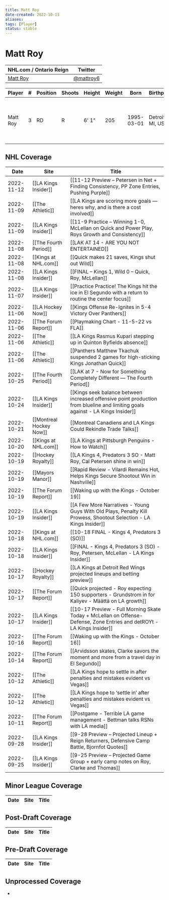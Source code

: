 ```yaml
---
title: Matt Roy
date-created: 2022-10-13
aliases: 
tags: [Player]
status: stable
---
```


# Matt Roy

NHL.com / Ontario Reign | Twitter
-|-
[Matt Roy](https://www.nhl.com/player/matt-roy-8478911) | [@mattroy6](https://twitter.com/mattroy6)

Player | \# | Position | Shoots | Height | Weight | Born | Birthplace | Draft 
-|-|-|-|-|-|-|-|-
Matt Roy | 3 | RD | R | 6' 1" | 205 | 1995-03-01 | Detroit, MI, USA | 2015 LAK, 7th rd, 13th pk (194th overall)




## NHL  Coverage
| Date       | Site                    | Title                                                                                                                           |
| ---------- | ----------------------- | ------------------------------------------------------------------------------------------------------------------------------- |
| 2022-11-12 | [[LA Kings Insider]] | [[11-12 Preview – Petersen in Net + Finding Consistency, PP Zone Entries, Pushing Purple]] |
| 2022-11-09 | [[The Athletic]]        | [[LA Kings are scoring more goals — heres why, and is there a cost involved]]                                                   |
| 2022-11-09 | [[LA Kings Insider]]    | [[11-9 Practice – Winning 1-0, McLellan on Quick and Power Play, Roys Growth and Consistency]]                                  |
| 2022-11-08 | [[The Fourth Period]]   | [[LAK AT 14 - ARE YOU NOT ENTERTAINED]]                                                                                         |
| 2022-11-08 | [[Kings at NHL.com]]    | [[Quick makes 21 saves, Kings shut out Wild]]                                                                                   |
| 2022-11-08 | [[LA Kings Insider]]    | [[FINAL – Kings 1, Wild 0 – Quick, Roy, McLellan]]                                                                              |
| 2022-11-07 | [[LA Kings Insider]]    | [[Practice Practice! The Kings hit the ice in El Segundo with a return to routine the center focus]]                            |
| 2022-11-06 | [[LA Hockey Now]]       | [[Kings Offense Re-Ignites in 5-4 Victory Over Panthers]]                                                                       |
| 2022-11-06 | [[The Forum Report]]    | [[Playmaking Chart - 11-5-22 vs FLA]]                                                                                           |
| 2022-11-06 | [[The Athletic]]        | [[LA Kings Rasmus Kupari stepping up in Quinton Byfields absence]]                                                              |
| 2022-11-06 | [[The Athletic]]        | [[Panthers Matthew Tkachuk suspended 2 games for high-sticking Kings Jonathan Quick]]                                           |
| 2022-10-25 | [[The Fourth Period]]   | [[LAK at 7 - Now for Something Completely Different — The Fourth Period]]                                                       |
| 2022-10-24 | [[LA Kings Insider]]    | [[Kings seek balance between increased offensive point production from blueline and limiting goals against - LA Kings Insider]] |
| 2022-10-21 | [[Montreal Hockey Now]] | [[Montreal Canadiens and LA Kings Could Rekindle Trade Talks]]                                                                  |
| 2022-10-20 | [[Kings at NHL.com]]    | [[LA Kings at Pittsburgh Penguins - How to Watch]]                                                                              |
| 2022-10-19 | [[Hockey Royalty]]      | [[LA Kings 4, Predators 3 SO - Matt Roy, Cal Petersen shine in win]]                                                            |
| 2022-10-19 | [[Mayors Manor]]        | [[Rapid Review - Vilardi Remains Hot, Helps Kings Secure Shootout Win in Nashville]]                                            |
| 2022-10-19 | [[The Forum Report]]    | [[Waking up with the Kings - October 19]]                                                                                       |
| 2022-10-19 | [[LA Kings Insider]]    | [[A Few More Narratives - Young Guys With Old Plays, Penalty Kill Prowess, Shootout Selection - LA Kings Insider]]              |
| 2022-10-18 | [[Kings at NHL.com]]    | [[10-18 FINAL - Kings 4, Predators 3 (SO)]]                                                                                     |
| 2022-10-18 | [[LA Kings Insider]]    | [[FINAL - Kings 4, Predators 3 (SO) - Roy, Petersen, McLellan - LA Kings Insider]]                                              |
| 2022-10-17 | [[Hockey Royalty]]      | [[LA Kings at Detroit Red Wings projected lineups and betting preview]]                                                         |
| 2022-10-17 | [[The Forum Report]]    | [[Quick projected - Roy expecting 150 supporters - Grundstrom in for Kaliyev - Määttä on LA growth]]                            |
| 2022-10-17 | [[LA Kings Insider]]    | [[10-17 Preview - Full Morning Skate Today + McLellan on Offense-Defense, Zone Entries and detROYt - LA Kings Insider]]         |
| 2022-10-16 | [[The Forum Report]]    | [[Waking up with the Kings - October 16]]                                                                                       |
| 2022-10-14 | [[The Forum Report]]    | [[Arvidsson skates, Clarke savors the moment and more from a travel day in El Segundo]]                                         |
| 2022-10-12 | [[The Athletic]]        | [[LA Kings hope to settle in after penalties and mistakes evident vs Vegas]]                                                    |
| 2022-10-12 | [[The Athletic]]        | [[LA Kings hope to ‘settle in’ after penalties and mistakes evident vs Vegas]]                                                  |
| 2022-10-11 | [[The Forum Report]]    | [[Postgame - Terrible LA game management - Bettman talks RSNs with LA media]]                                                   |
| 2022-09-28 | [[LA Kings Insider]]    | [[9-28 Preview – Projected Lineup + Reign Returners, Defensive Camp Battle, Bjornfot Quotes]]                                   |
| 2022-09-25 | [[LA Kings Insider]]    | [[9-25 Preview – Projected Game Group + early camp notes on Roy, Clarke and Thomas]]                                            |



## Minor League Coverage
Date | Site |  Title
---|---|---



## Post-Draft Coverage
Date | Site |  Title
---|---|---



## Pre-Draft Coverage
Date | Site |  Title
---|---|---


## Unprocessed Coverage
- 
